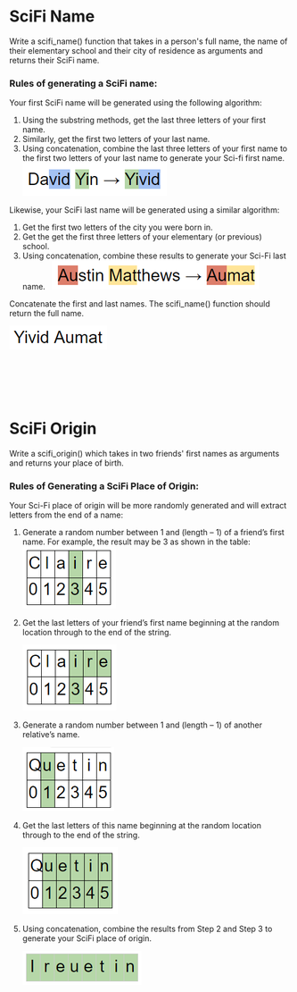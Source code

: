 # SciFi Name

Write a scifi_name() function that takes in a person's full name, the name of their elementary school and their city of residence as arguments and returns their SciFi name.
 
### Rules of generating a SciFi name:
Your first SciFi name will be generated using the following algorithm:

1. Using the substring methods, get the last three letters of your first name.
2. Similarly, get the first two letters of your last name.
3. Using concatenation, combine the last three letters of your first name to the first two letters of your last name to generate your Sci-fi first name.
![image](scifi1.png)
 
 

Likewise, your SciFi last name will be generated using a similar algorithm:

1. Get the first two letters of the city you were born in.
2. Get the get the first three letters of your elementary (or previous) school.
3. Using concatenation, combine these results to generate your Sci-Fi last name.
 
    ![image](scifi2.png)
 

Concatenate the first and last names. The scifi_name() function should return the full name.

![image](scifi3.png)

<br></br>
<br></br>
# SciFi Origin

Write a scifi_origin() which takes in two friends' first names as arguments and returns your place of birth.
 
### Rules of Generating a SciFi Place of Origin:
Your Sci-Fi place of origin will be more randomly generated and will extract letters from the end of a name:

1. Generate a random number between 1 and (length – 1) of a friend’s first name. For example, the result may be 3 as shown in the table: 
![image](scifi4.PNG)

2. Get the last letters of your friend’s first name beginning at the random location through to the end of the string.

   ![image](scifi5.PNG)

3. Generate a random number between 1 and (length – 1) of another relative’s name. 

    ![image](scifi6.PNG)

4. Get the last letters of this name beginning at the random location through to the end of the string.

    ![image](scifi7.PNG)

5. Using concatenation, combine the results from Step 2 and Step 3 to generate your SciFi place of origin.

    ![image](scifi8.PNG)
